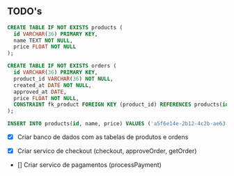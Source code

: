 ## TODO's

```sql
CREATE TABLE IF NOT EXISTS products (
  id VARCHAR(36) PRIMARY KEY,
  name TEXT NOT NULL,
  price FLOAT NOT NULL
);

CREATE TABLE IF NOT EXISTS orders (
  id VARCHAR(36) PRIMARY KEY,
  product_id VARCHAR(36) NOT NULL,
  created_at DATE NOT NULL,
  approved_at DATE,
  price FLOAT NOT NULL,
  CONSTRAINT fk_product FOREIGN KEY (product_id) REFERENCES products(id)
);

INSERT INTO products(id, name, price) VALUES ('a5f6e14e-2b12-4c2b-ae63-f85fbe05f141', 'produto-01', 134.50)
```

- [x] Criar banco de dados com as tabelas de produtos e ordens

- [x] Criar servico de checkout (checkout, approveOrder, getOrder)

- [] Criar servico de pagamentos (processPayment)
